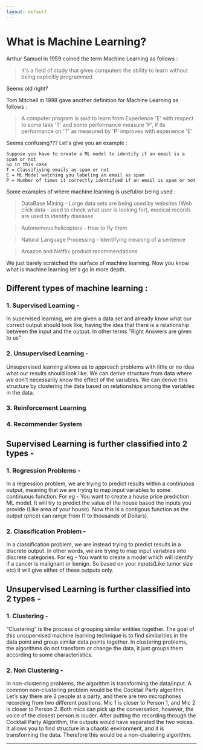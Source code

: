 ```yaml
---
layout: default
---
```


# What is Machine Learning?


Arthur Samuel in 1959 coined the term Machine Learning as follows :

> It's a field of study that gives computers the ability to learn without being explicitly programmed

Seems old right?

Tom Mitchell in 1998 gave another definition for Machine Learning as follows :

> A computer program is said to learn from Experience 'E' with respect to some task 'T' and some performance measure 'P', if its performance on 'T' as measured by 'P' improves with experience 'E'

Seems confusing??? Let's give you an example :

```
Suppose you have to create a ML model to identify if an email is a spam or not
So in this case
T = Classifiying emails as spam or not
E = ML Model watching you labeling an email as spam
P = Number of times it correctly identified if an email is spam or not
```

Some examples of where machine learning is useful/or being used :

> DataBase Mining - Large data sets are being used by websites (Web click data - used to check what user is looking for), medical records are used to identify diseases

> Autonomous helicopters - How to fly them

> Natural Language Processing - Identifying meaning of a sentence

> Amazon and Netflix product recommendations

We just barely scratched the surface of machine learning. Now you know what is machine learning let's go in more depth.

## Different types of machine learning : 
### 1. Supervised Learning - 
In supervised learning, we are given a data set and already know what our correct output should look like, having the idea that there is a relationship between the input and the output. In other terms "Right Answers are given to us"
### 2. Unsupervised Learning -
Unsupervised learning allows us to approach problems with little or no idea what our results should look like. We can derive structure from data where we don't necessarily know the effect of the variables. We can derive this structure by clustering the data based on relationships among the variables in the data.
### 3. Reinforcement Learning
### 4. Recommender System

## Supervised Learning is further classified into 2 types - 
### 1. Regression Problems - 
In a regression problem, we are trying to predict results within a continuous output, meaning that we are trying to map input variables to some continuous function. For eg - You want to create a house price prediction ML model. It will try to predict the value of the house based the inputs you provide (Like area of your house). Now this is a contigous function as the output (price) can range from (1 to thousands of Dollars).
### 2. Classification Problem - 
In a classification problem, we are instead trying to predict results in a discrete output. In other words, we are trying to map input variables into discrete categories. For eg - You want to create a model which will identify if a cancer is malignant or benign. So based on your inputs(Like tumor size etc) it will give either of these outputs only.

## Unsupervised Learning is further classified into 2 types - 
### 1. Clustering - 
“Clustering” is the process of grouping similar entities together. The goal of this unsupervised machine learning technique is to find similarities in the data point and group similar data points together. In clustering problems, the algorithms do not transform or change the data, it just groups them according to some characteristics.
### 2. Non Clustering - 
In non-clustering problems, the algorithm is transforming the data/input. A common non-clustering problem would be the Cocktail Party algorithm. Let’s say there are 2 people at a party, and there are two microphones recording from two different positions. Mic 1 is closer to Person 1, and Mic 2 is closer to Person 2. Both mics can pick up the conversation, however, the voice of the closest person is louder. After putting the recording through the Cocktail Party Algorithm, the outputs would have separated the two voices. It allows you to find structure in a chaotic environment, and it is transforming the data. Therefore this would be a non-clustering algorithm.

* * *

